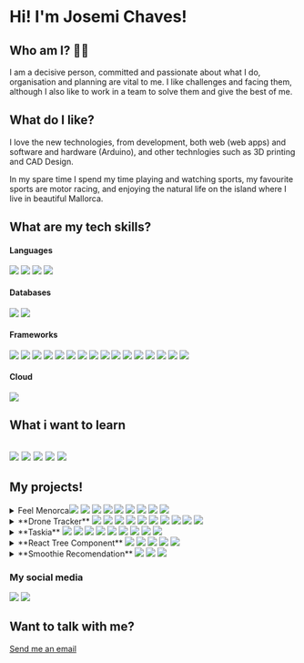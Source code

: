 # Hi! I'm Josemi Chaves!

## Who am I? 🧑‍💻  
I am a decisive person, committed and passionate about what I do, organisation and planning are vital to me. I like challenges and facing them, although I also like to work in a team to solve them and give the best of me.

  
## What do I like?  
I love the new technologies, from development, both web (web apps) and software and hardware (Arduino), and other technlogies such as 3D printing and CAD Design.  
  
In my spare time I spend my time playing and watching sports, my favourite sports are motor racing, and enjoying the natural life on the island where I live in beautiful Mallorca.

## What are my tech skills?

#### Languages
<img src="https://img.shields.io/badge/HTML5-E34F26?style=for-the-badge&logo=html5&logoColor=white" /> <img src="https://img.shields.io/badge/CSS3-1572B6?style=for-the-badge&logo=css3&logoColor=white" /> <img src="https://img.shields.io/badge/JavaScript-F7DF1E?style=for-the-badge&logo=javascript&logoColor=black" /> <img src="https://img.shields.io/badge/TypeScript-007ACC?style=for-the-badge&logo=typescript&logoColor=white" />

#### Databases
<img src="https://img.shields.io/badge/PostgreSQL-316192?style=for-the-badge&logo=postgresql&logoColor=white" /> <img src="https://img.shields.io/badge/MongoDB-4EA94B?style=for-the-badge&logo=mongodb&logoColor=white" />

#### Frameworks
<img src="https://img.shields.io/badge/Node.js-339933?style=for-the-badge&logo=nodedotjs&logoColor=white" />  <img src="https://img.shields.io/badge/npm-CB3837?style=for-the-badge&logo=npm&logoColor=white" /> <img src="https://img.shields.io/badge/Yarn-2C8EBB?style=for-the-badge&logo=yarn&logoColor=white" /> <img src="https://img.shields.io/badge/Jest-C21325?style=for-the-badge&logo=jest&logoColor=white" /> <img src="https://img.shields.io/badge/Express.js-000000?style=for-the-badge&logo=express&logoColor=white" /> <img src="https://img.shields.io/badge/Sass-CC6699?style=for-the-badge&logo=sass&logoColor=white" /> <img src="https://img.shields.io/badge/React-20232A?style=for-the-badge&logo=react&logoColor=61DAFB" /> <img src="https://img.shields.io/badge/Bootstrap-563D7C?style=for-the-badge&logo=bootstrap&logoColor=white" /> <img src="https://img.shields.io/badge/React_Router-CA4245?style=for-the-badge&logo=react-router&logoColor=white" /> <img src="https://img.shields.io/badge/GraphQl-E10098?style=for-the-badge&logo=graphql&logoColor=white" /> <img src="https://img.shields.io/badge/Docker-2CA5E0?style=for-the-badge&logo=docker&logoColor=white" /> <img src="https://img.shields.io/badge/next.js-000000?style=for-the-badge&logo=nextdotjs&logoColor=white" /> <img src="https://img.shields.io/badge/Git-F05032?style=for-the-badge&logo=git&logoColor=white" /> <img src="https://img.shields.io/badge/Postman-FF6C37?style=for-the-badge&logo=Postman&logoColor=white" /> <img src="https://img.shields.io/badge/Nginx-009639?style=for-the-badge&logo=nginx&logoColor=white" /> <img src="https://img.shields.io/badge/-materialize--css-ff69b4?style=for-the-badge&logo=materialize--css&logoColor=white" />

#### Cloud
<img src="https://img.shields.io/badge/Heroku-430098?style=for-the-badge&logo=heroku&logoColor=white" />

## What i want to learn
<img src="https://img.shields.io/badge/Python-FFD43B?style=for-the-badge&logo=python&logoColor=darkgreen" /> <img src="https://img.shields.io/badge/Vue.js-35495E?style=for-the-badge&logo=vuedotjs&logoColor=4FC08D" /> <img src="https://img.shields.io/badge/Angular-DD0031?style=for-the-badge&logo=angular&logoColor=white" /> <img src="https://img.shields.io/badge/Electron-2B2E3A?style=for-the-badge&logo=electron&logoColor=9FEAF9" /> <img src="https://img.shields.io/badge/React_Native-20232A?style=for-the-badge&logo=react&logoColor=61DAFB" />
---

## My projects!
<details>
<summary>Feel Menorca<img src="https://img.shields.io/badge/TypeScript-007ACC?style=for-the-badge&logo=typescript&logoColor=white" /> <img src="https://img.shields.io/badge/MongoDB-4EA94B?style=for-the-badge&logo=mongodb&logoColor=white" /> <img src="https://img.shields.io/badge/Node.js-339933?style=for-the-badge&logo=nodedotjs&logoColor=white" />  <img src="https://img.shields.io/badge/React-20232A?style=for-the-badge&logo=react&logoColor=61DAFB" /> <img src="https://img.shields.io/badge/Bootstrap-563D7C?style=for-the-badge&logo=bootstrap&logoColor=white" /> <img src="https://img.shields.io/badge/GraphQl-E10098?style=for-the-badge&logo=graphql&logoColor=white" /> <img src="https://img.shields.io/badge/Docker-2CA5E0?style=for-the-badge&logo=docker&logoColor=white" /> <img src="https://img.shields.io/badge/next.js-000000?style=for-the-badge&logo=nextdotjs&logoColor=white" /> <img src="https://img.shields.io/badge/Heroku-430098?style=for-the-badge&logo=heroku&logoColor=white" /></summary>
	<ul>
		<li>What is Feel Menorca?</li>
	<p>Feel Menorca is an app where you can rent a kayak in different beaches of Menorca,
	this app works with a front-end, back-end and a database, also have integrated an
		email micro service and a payment gateway.</p>
<li>Links
		<li>[GitHub Repo](https://github.com/JosemiChaves9/Feel-Menorca)</li>
		<li>[Online version](https://protected-peak-68735.herokuapp.com/) (still in testing)</li>
		</li>
		
</details>

<details>
<summary> **Drone Tracker** <img src="https://img.shields.io/badge/TypeScript-007ACC?style=for-the-badge&logo=typescript&logoColor=white" /> <img src="https://img.shields.io/badge/PostgreSQL-316192?style=for-the-badge&logo=postgresql&logoColor=white" /> <img src="https://img.shields.io/badge/Node.js-339933?style=for-the-badge&logo=nodedotjs&logoColor=white" /> <img src="https://img.shields.io/badge/Express.js-000000?style=for-the-badge&logo=express&logoColor=white" /> <img src="https://img.shields.io/badge/Sass-CC6699?style=for-the-badge&logo=sass&logoColor=white" /> <img src="https://img.shields.io/badge/React-20232A?style=for-the-badge&logo=react&logoColor=61DAFB" /> <img src="https://img.shields.io/badge/Bootstrap-563D7C?style=for-the-badge&logo=bootstrap&logoColor=white" /> <img src="https://img.shields.io/badge/React_Router-CA4245?style=for-the-badge&logo=react-router&logoColor=white" /> <img src="https://img.shields.io/badge/Docker-2CA5E0?style=for-the-badge&logo=docker&logoColor=white" /> <img src="https://img.shields.io/badge/Nginx-009639?style=for-the-badge&logo=nginx&logoColor=white" /> </summary>
* What is Drone Tracker?
  * Drone tracker is an app to a business of delivery be able to control his drones, sen-
	ding them to a new delivery, and watch his data in real time.
  * Links
    * [Github Repo](https://github.com/JosemiChaves9/drone-tracker)
    * [Online Version](#)
</details>

<details> 
<summary>**Taskia** <img src="https://img.shields.io/badge/TypeScript-007ACC?style=for-the-badge&logo=typescript&logoColor=white" /> <img src="https://img.shields.io/badge/MongoDB-4EA94B?style=for-the-badge&logo=mongodb&logoColor=white" /> <img src="https://img.shields.io/badge/Node.js-339933?style=for-the-badge&logo=nodedotjs&logoColor=white" /> <img src="https://img.shields.io/badge/Sass-CC6699?style=for-the-badge&logo=sass&logoColor=white" /> <img src="https://img.shields.io/badge/React-20232A?style=for-the-badge&logo=react&logoColor=61DAFB" /> <img src="https://img.shields.io/badge/Bootstrap-563D7C?style=for-the-badge&logo=bootstrap&logoColor=white" /> <img src="https://img.shields.io/badge/React_Router-CA4245?style=for-the-badge&logo=react-router&logoColor=white" /> <img src="https://img.shields.io/badge/GraphQl-E10098?style=for-the-badge&logo=graphql&logoColor=white" /> <img src="https://img.shields.io/badge/-materialize--css-ff69b4?style=for-the-badge&logo=materialize--css&logoColor=white" /></summary>
-*What is Taskia?*
	-A simple to-do progressive web app, that allow us to register with it, and be able to share our
	projects with others, and view the changes in this shared project in real time.
-*Links*
	-[Github Repo](https://github.com/JosemiChaves9/taskia)
    -[Online Version](#)

</details>

<details>
<summary> **React Tree Component** <img src="https://img.shields.io/badge/TypeScript-007ACC?style=for-the-badge&logo=typescript&logoColor=white" /> <img src="https://img.shields.io/badge/npm-CB3837?style=for-the-badge&logo=npm&logoColor=white" /> <img src="https://img.shields.io/badge/Jest-C21325?style=for-the-badge&logo=jest&logoColor=white" /> <img src="https://img.shields.io/badge/Sass-CC6699?style=for-the-badge&logo=sass&logoColor=white" /> <img src="https://img.shields.io/badge/React-20232A?style=for-the-badge&logo=react&logoColor=61DAFB" /> </summary>
- *What is the React Tree Component?*
	- This Mallorca Bootcamp challenge consists in creating a component that will render
a tree, this tree should be infinite, and will accept data from the user, so it’s reusable.
In this challenge I’ve used a Recursivity pattern to be able to call the main component
the necessary times. This component was developed in StoryBook that allows to
develop a single component in time. This component also has a unit testing implemented and it’s uploaded to NPM so everyone can use it. 
- *Links*
	- [GitHub Repo](https://github.com/JosemiChaves9/react-tree-component)
	- [online Version](https://josemichaves9.github.io/react-tree-component/)
    </details>

<details>
<summary> **Smoothie Recomendation** <img src="https://img.shields.io/badge/HTML5-E34F26?style=for-the-badge&logo=html5&logoColor=white" /> <img src="https://img.shields.io/badge/CSS3-1572B6?style=for-the-badge&logo=css3&logoColor=white" /> <img src="https://img.shields.io/badge/JavaScript-F7DF1E?style=for-the-badge&logo=javascript&logoColor=black"></summary>
-- *What is Smoothie Recommendation?*
The first challenge, consists of a page that will recommend your perfect smoothie based on a
neural network, This challenge will only use JavaScript to interact with the DOM.
-- *Technologies used in Smoothie Recommendation*
</details>

### My social media
<a href="https://twitter.com/Dev_Josemi"> <img src="https://img.shields.io/badge/Twitter-1DA1F2?style=for-the-badge&logo=twitter&logoColor=white" /></a> <a href="https://www.linkedin.com/in/josemichaves/" > <img src="https://img.shields.io/badge/LinkedIn-0077B5?style=for-the-badge&logo=linkedin&logoColor=white" /></a>

## Want to talk with me?
<a href="mailto:josemichaves@protonmail.com">Send me an email</a>
